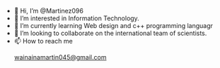 - 👋 Hi, I’m @Martinez096
- 👀 I’m interested in Information Technology.
- 🌱 I’m currently learning Web design and c++ programming languagr
- 💞️ I’m looking to collaborate on the international team of scientists.
- 📫 How to reach me<p> wainainamartin045@gmail.com </p>

<!---
Martinez096/Martinez096 is a ✨ special ✨ repository because its `README.md` (this file) appears on your GitHub profile.
You can click the Preview link to take a look at your changes.
--->
